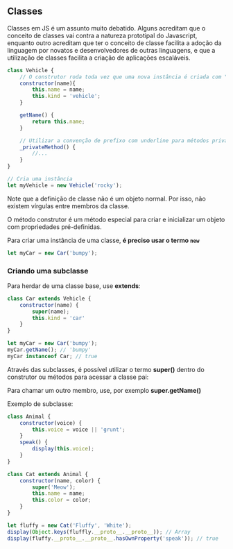 ## Classes
Classes em JS é um assunto muito debatido. Alguns acreditam que o conceito de classes vai contra a natureza prototipal do Javascript, enquanto outro acreditam que ter o conceito de classe facilita a adoção da linguagem por novatos e desenvolvedores de outras linguagens, e que a utilização de classes facilita a criação de aplicações escaláveis. 

```js
class Vehicle {
  	// O construtor roda toda vez que uma nova instância é criada com "new"
	constructor(name){ 
		this.name = name;
		this.kind = 'vehicle';
	}

	getName() {
		return this.name;
	}

	// Utilizar a convenção de prefixo com underline para métodos privados
	_privateMethod() { 
		//...
	}
}

// Cria uma instância
let myVehicle = new Vehicle('rocky');
```

Note que a definição de classe não é um objeto normal. Por isso, não existem vírgulas entre membros da classe.

O método construtor é um método especial para criar e inicializar um objeto com propriedades pré-definidas.

Para criar uma instância de uma classe, **é preciso usar o termo `new`**
 
 ```js
let myCar = new Car('bumpy');
```

### Criando uma subclasse
Para herdar de uma classe base, use **extends**:
```js
class Car extends Vehicle {
	constructor(name) {
  		super(name);
  		this.kind = 'car'
	}
}

let myCar = new Car('bumpy');
myCar.getName(); // 'bumpy'
myCar instanceof Car; // true
```

Através das subclasses, é possível utilizar o termo **super()** dentro do construtor ou métodos para acessar a classe pai:

Para chamar um outro membro, use, por exemplo **super.getName()**

Exemplo de subclasse:
```js
class Animal {
	constructor(voice) {
		this.voice = voice || 'grunt';
	}
	speak() {
		display(this.voice);
	}
}

class Cat extends Animal {
	constructor(name, color) {
		super('Meow');
		this.name = name;
		this.color = color;
	}
}

let fluffy = new Cat('Fluffy', 'White');
display(Object.keys(fluffly.__proto__.__proto__)); // Array
display(fluffy.__proto__.__proto__.hasOwnProperty('speak')); // true
```
